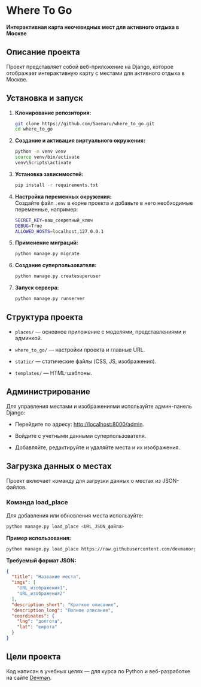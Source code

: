 # Where To Go

**Интерактивная карта неочевидных мест для активного отдыха в Москве**

  ## Описание проекта

Проект представляет собой веб-приложение на Django, которое отображает интерактивную карту с местами для активного отдыха в Москве.
  
## Установка и запуск

1. **Клонирование репозитория:**
   ```bash
   git clone https://github.com/Saenaru/where_to_go.git
   cd where_to_go
   ```

2. **Создание и активация виртуального окружения:**
	```bash
   python -m venv venv
   source venv/bin/activate
   venv\Scripts\activate
   ```

3. **Установка зависимостей:**
	```bash
   pip install -r requirements.txt
   ```

4. **Настройка переменных окружения:**  
Создайте файл `.env` в корне проекта и добавьте в него необходимые переменные, например:
	```bash
   SECRET_KEY=ваш_секретный_ключ
   DEBUG=True
   ALLOWED_HOSTS=localhost,127.0.0.1
   ```

5. **Применение миграций:**
	```bash
   python manage.py migrate
   ```

6. **Создание суперпользователя:**
	```bash
   python manage.py createsuperuser
   ```

7. **Запуск сервера:**
	```bash
   python manage.py runserver
   ```

## Структура проекта

-   `places/`  — основное приложение с моделями, представлениями и админкой.
    
-   `where_to_go/`  — настройки проекта и главные URL.
    
-   `static/`  — статические файлы (CSS, JS, изображения).
    
-   `templates/`  — HTML-шаблоны.


## Администрирование

Для управления местами и изображениями используйте админ-панель Django:

-   Перейдите по адресу:  [http://localhost:8000/admin](http://localhost:8000/admin).
    
-   Войдите с учетными данными суперпользователя.
    
-   Добавляйте, редактируйте и удаляйте места и их изображения.

## Загрузка данных о местах

Проект включает команду для загрузки данных о местах из JSON-файлов.

### Команда load_place

Для добавления или обновления места используйте:

```bash
python manage.py load_place <URL_JSON_файла>
```
**Пример использования:**
```bash
python manage.py load_place https://raw.githubusercontent.com/devmanorg/where-to-go-places/master/places/Антикафе%20Bizone.json
```

**Требуемый формат JSON:**
```json
{
  "title": "Название места",
  "imgs": [
    "URL_изображения1",
    "URL_изображения2"
  ],
  "description_short": "Краткое описание",
  "description_long": "Полное описание",
  "coordinates": {
    "lng": "долгота",
    "lat": "широта"
  }
}
```


## Цели проекта

Код написан в учебных целях — для курса по Python и веб-разработке на сайте [Devman](https://dvmn.org).
